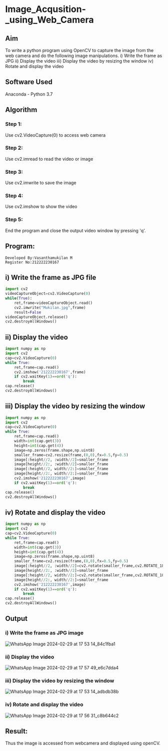 # Image_Acqusition-_using_Web_Camera
## Aim
To write a python program using OpenCV to capture the image from the web camera and do the following image manipulations.
i) Write the frame as JPG 
ii) Display the video 
iii) Display the video by resizing the window
iv) Rotate and display the video

## Software Used
Anaconda - Python 3.7
## Algorithm
### Step 1:
Use cv2.VideoCapture(0) to access web camera
### Step 2:
Use cv2.imread to read the video or image
### Step 3:
Use cv2.imwrite to save the image
### Step 4:
Use cv2.imshow to show the video
### Step 5:
End the program and close the output video window by pressing 'q'.
## Program:
```
Developed By:Vasanthamukilan M
Register No:212222230167
```
## i) Write the frame as JPG file
```python
import cv2
videoCaptureObject=cv2.VideoCapture(0)
while(True):
    ret,frame=videoCaptureObject.read()
    cv2.imwrite("Mukilan.jpg",frame)
    result=False
videoCaptureObject.release()
cv2.destroyAllWindows()
```
## ii) Display the video
```python
import numpy as np
import cv2
cap=cv2.VideoCapture(0)
while True:
    ret,frame=cap.read()
    cv2.imshow('212222230167',frame)
    if cv2.waitKey(1)==ord('q'):
        break
cap.release()
cv2.destroyAllWindows()
```
## iii) Display the video by resizing the window
```python
import numpy as np
import cv2
cap=cv2.VideoCapture(0)
while True:
    ret,frame=cap.read()
    width=int(cap.get(3))
    height=int(cap.get(4))
    image=np.zeros(frame.shape,np.uint8)
    smaller_frame=cv2.resize(frame,(0,0),fx=0.5,fy=0.5)
    image[:height//2, :width//2]=smaller_frame
    image[height//2:, :width//2]=smaller_frame
    image[:height//2, width//2:]=smaller_frame
    image[height//2:, width//2:]=smaller_frame
    cv2.imshow('212222230167',image)
    if cv2.waitKey(1)==ord('q'):
        break
cap.release()
cv2.destroyAllWindows()
```
## iv) Rotate and display the video
```python
import numpy as np
import cv2
cap=cv2.VideoCapture(0)
while True:
    ret,frame=cap.read()
    width=int(cap.get(3))
    height=int(cap.get(4))
    image=np.zeros(frame.shape,np.uint8)
    smaller_frame=cv2.resize(frame,(0,0),fx=0.5,fy=0.5)
    image[:height//2, :width//2]=cv2.rotate(smaller_frame,cv2.ROTATE_180)
    image[height//2:, :width//2]=smaller_frame
    image[:height//2, width//2:]=cv2.rotate(smaller_frame,cv2.ROTATE_180)
    image[height//2:, width//2:]=smaller_frame
    cv2.imshow('212222230167',image)
    if cv2.waitKey(1)==ord('q'):
        break
cap.release()
cv2.destroyAllWindows()
```
## Output
### i) Write the frame as JPG image
![WhatsApp Image 2024-02-29 at 17 53 14_84c1fba1](https://github.com/Vasanthamukilan/Image_Acqusition-_using_Web_Camera/assets/119559694/0e0ba178-4216-4ff1-b183-705b1c3fe3d8)

### ii) Display the video
![WhatsApp Image 2024-02-29 at 17 57 49_e6c7dda4](https://github.com/Vasanthamukilan/Image_Acqusition-_using_Web_Camera/assets/119559694/d1cf627c-c8bd-4f2a-8aa3-32d928f90bea)

### iii) Display the video by resizing the window
![WhatsApp Image 2024-02-29 at 17 53 14_adbdb38b](https://github.com/Vasanthamukilan/Image_Acqusition-_using_Web_Camera/assets/119559694/024353cf-f2ad-4f9c-a31a-b9ab3388c526)

### iv) Rotate and display the video
![WhatsApp Image 2024-02-29 at 17 56 31_c8b644c2](https://github.com/Vasanthamukilan/Image_Acqusition-_using_Web_Camera/assets/119559694/0691ca31-f850-418c-974b-036b7c7a711c)

## Result:
Thus the image is accessed from webcamera and displayed using openCV.
